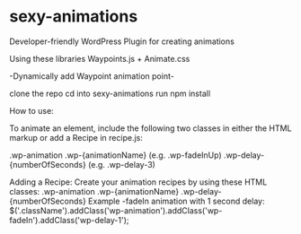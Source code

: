 # sexy-animations
Developer-friendly WordPress Plugin for creating animations

Using these libraries Waypoints.js + Animate.css

  -Dynamically add Waypoint animation point-
  
  clone the repo
  cd into sexy-animations
  run npm install

   How to use:

   To animate an element, include the following two classes
   in either the HTML markup or add a Recipe in recipe.js:

   .wp-animation
   .wp-{animationName} (e.g. .wp-fadeInUp)
   .wp-delay-{numberOfSeconds} (e.g. .wp-delay-3)
   
   Adding a Recipe:
   Create your animation recipes by using these HTML classes:
      .wp-animation
      .wp-{animationName}
      .wp-delay-{numberOfSeconds}
   Example -fadeIn animation with 1 second delay:
       $('.className').addClass('wp-animation').addClass('wp-fadeIn').addClass('wp-delay-1');